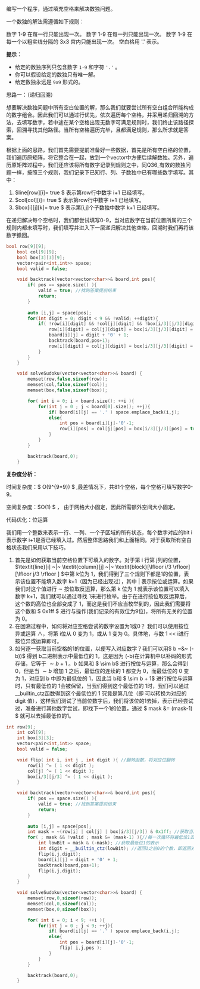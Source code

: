 编写一个程序，通过填充空格来解决数独问题。

一个数独的解法需遵循如下规则：

数字 1-9 在每一行只能出现一次。
数字 1-9 在每一列只能出现一次。
数字 1-9 在每一个以粗实线分隔的 3x3 宫内只能出现一次。
空白格用 '.' 表示。

**提示：**

- 给定的数独序列只包含数字 `1-9` 和字符 `'.'` 。
- 你可以假设给定的数独只有唯一解。
- 给定数独永远是 `9x9` 形式的。



思路一：（递归回溯）

想要解决数独问题中所有空白位置的解，那么我们就要尝试所有空白组合所能构成的数字组合。因此我们可以通过行优先，依次遍历每个空格，并采用递归回溯的方法，去填写数字，若中途在某个空格出现无数字可满足规则时，我们终止该路径探索，回溯寻找其他路径。当所有空格遍历完毕，且都满足规则，那么所求就是答案。

根据上面的思路，我们首先需要提前准备好一些数据，首先是所有空白格的位置，我们遍历原矩阵，将它整合在一起，放到一个vector中方便后续解数独。另外，遍历原矩阵过程中，我们还应该将所有数字记录到规则之中，同Q36_有效的数独问题一样，按照三个规则，我们记录下已知行、列、子数独中已有哪些数字填写。其中：

1. $line[row][i]= true $ 表示第row行中数字 i+1  已经填写。
2. $col[col][i]= true $ 表示第row行中数字 i+1  已经填写。
3. $box[i][j][k]= true $ 表示第[i,j]个子数独中数字 k+1  已经填写。

在递归解决每个空格时，我们都尝试填写0-9，当对应数字在当前位置所属的三个规则内都未填写时，我们填写并进入下一层递归解决其他空格，回溯时我们再将该数字撤回。

```c++
bool row[9][9];
    bool col[9][9];
    bool box[3][3][9];
    vector<pair<int,int>> space;
    bool valid = false;

    void backtrack(vector<vector<char>>& board,int pos){
        if( pos == space.size() ){
            valid = true; //找到答案提前结束
            return;
        } 
        
        auto [i,j] = space[pos];
        for(int digit = 0; digit < 9 && !valid; ++digit){
            if( !row[i][digit] && !col[j][digit] && !box[i/3][j/3][digit] ){
                row[i][digit] = col[j][digit] = box[i/3][j/3][digit] = true;
                board[i][j] = digit + '0' + 1;
                backtrack(board,pos+1); 
                row[i][digit] = col[j][digit] = box[i/3][j/3][digit] = false; //回溯
            }
        }
    }

    void solveSudoku(vector<vector<char>>& board) {
        memset(row,false,sizeof(row));
        memset(col,false,sizeof(col));
        memset(box,false,sizeof(box));

        for( int i = 0; i < board.size(); ++i ){
            for(int j = 0 ; j < board[0].size(); ++j){
                if( board[i][j] == '.' ) space.emplace_back(i,j);
                else{
                    int pos = board[i][j]-'0'-1;
                    row[i][pos] = col[j][pos] = box[i/3][j/3][pos] = true;
                }
            }
        }

        backtrack(board,0);
    }
```



<b>复杂度分析：</b>

时间复杂度：$ O(9^{9*9}) $ ,最差情况下，共81个空格，每个空格可填写数字0-9。

空间复杂度：$O(1) $ ， 由于网格大小固定，因此所需额外空间大小固定。



代码优化：位运算

我们用一个整数来表示一行、一列、一个子区域的所有状态，每个数字对应的bit i 表示数字 i+1是否已经填入过。然后整体思路我们和上面相同。对于获取所有空白格状态我们采用以下技巧。

1. 首先是如何获取当前空格位置下可填入的数字。对于第 i 行第 j列的位置，$\textit{line}[i] ~|~ \textit{column}[j] ~|~ \textit{block}[\lfloor i/3 \rfloor][\lfloor j/3 \rfloor ] $中第 k位为 1，我们得到了三个规则下都是1的位置，表示该位置不能填入数字 k+1（因为已经出现过），其中 | 表示按位或运算。如果我们对这个值进行 $\sim$  按位取反运算，那么第 k 位为 1 就表示该位置可以填入数字 k+1，我们就可以通过寻找 1来进行枚举。由于在进行按位取反运算后，这个数的高位也全部变成了 1，而这是我们不应当枚举到的，因此我们需要将这个数和 $ 0x1ff $ 进行与操作(我们记录的有效位为9位)，将所有无关的位置为 0。
2. 在回溯过程中，如何将对应空格尝试的数字设置为1或0？ 	我们可以使用按位异或运算 $\wedge$，将第 i位从 0 变为 1，或从 1 变为 0。具体地，与数 1 << i进行按位异或运算即可。
3. 如何逐一获取当前空格的1的位置，以便写入对应数字？我们可以用$ b ~\&~ (-b))$  得到 b二进制表示中最低位的 1，这是因为 (-b)在计算机中以补码的形式存储，它等于 $\sim b + 1$ 。b 如果和 $ \sim b$  进行按位与运算，那么会得到 0，但是当 $\sim b$  增加 1 之后，最低位的连续的 1 都变为 0，而最低位的 0 变为 1，对应到 b 中即为最低位的 1，因此当 b和 $ \sim b + 1$  进行按位与运算时，只有最低位的 1会被保留，当我们得到这个最低位的 1时，我们可以通过__builtin_ctz函数得到这个最低位的 1 究竟是第几位（即 可以转换为对应的digit 值），这样我们测试了当前位数字后，我们将该位的1去掉，表示已经尝试过，准备进行其他数字尝试，即找下一个1的位置，通过 $ mask \&= (mask-1) $   就可以去掉最低位的1。


```c++
int row[9];
    int col[9];
    int box[3][3];
    vector<pair<int,int>> space;
    bool valid = false;

    void flip( int i, int j , int digit ){ //翻转函数，将对应位翻转
        row[i] ^= ( 1 << digit );
        col[j] ^= ( 1 << digit );
        box[i/3][j/3] ^= ( 1 << digit );
    }

    void backtrack(vector<vector<char>>& board,int pos){
        if( pos == space.size() ){
            valid = true; //找到答案提前结束
            return;
        } 
        
        auto [i,j] = space[pos];
        int mask = ~(row[i] | col[j] | box[i/3][j/3]) & 0x1ff; //获取当前位置可以插入哪些数字，对应位为1
        for( ; mask && !valid ; mask &= (mask-1) ){//每一次循环将最低位1去掉，表示对应数字已经判断过
            int lowBit = mask & (-mask); //获取最低位1的表示
            int digit = __builtin_ctz(lowBit); //返回1之前0的个数，即返回对应的可设置数字digit
            flip(i,j,digit);
            board[i][j] = digit + '0' + 1;
            backtrack(board,pos+1); 
            flip(i,j,digit);
        }
    }

    void solveSudoku(vector<vector<char>>& board) {
        memset(row,0,sizeof(row));
        memset(col,0,sizeof(col));
        memset(box,0,sizeof(box));

        for( int i = 0; i < 9; ++i ){
            for(int j = 0 ; j < 9; ++j){
                if( board[i][j] == '.' ) space.emplace_back(i,j);
                else{
                    int pos = board[i][j]-'0'-1;
                    flip( i,j,pos );
                }
            }
        }

        backtrack(board,0);
    }
```

